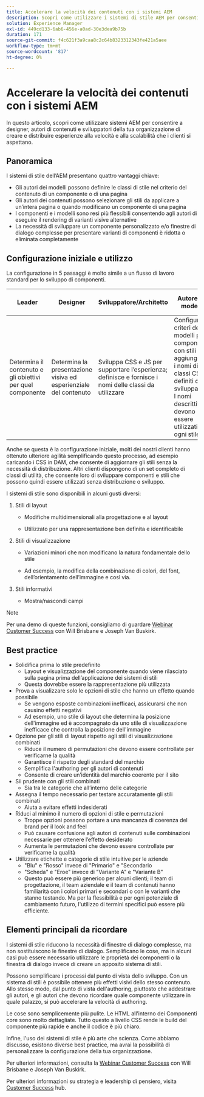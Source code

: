 ```yaml
---
title: Accelerare la velocità dei contenuti con i sistemi AEM
description: Scopri come utilizzare i sistemi di stile AEM per consentire a designer, autori di contenuti e sviluppatori della tua organizzazione di creare e distribuire esperienze alla velocità e alla scalabilità che i clienti si aspettano.
solution: Experience Manager
exl-id: 449cd133-6ab6-456e-a0ad-30e3dea9b75b
duration: 171
source-git-commit: f4c621f3a9caa8c2c64b8323312343fe421a5aee
workflow-type: tm+mt
source-wordcount: '817'
ht-degree: 0%

---
```


# Accelerare la velocità dei contenuti con i sistemi AEM

In questo articolo, scopri come utilizzare sistemi AEM per consentire a designer, autori di contenuti e sviluppatori della tua organizzazione di creare e distribuire esperienze alla velocità e alla scalabilità che i clienti si aspettano.

## Panoramica

I sistemi di stile dell’AEM presentano quattro vantaggi chiave:

* Gli autori dei modelli possono definire le classi di stile nel criterio del contenuto di un componente o di una pagina
* Gli autori dei contenuti possono selezionare gli stili da applicare a un’intera pagina o quando modificano un componente di una pagina
* I componenti e i modelli sono resi più flessibili consentendo agli autori di eseguire il rendering di varianti visive alternative
* La necessità di sviluppare un componente personalizzato e/o finestre di dialogo complesse per presentare varianti di componenti è ridotta o eliminata completamente

## Configurazione iniziale e utilizzo

La configurazione in 5 passaggi è molto simile a un flusso di lavoro standard per lo sviluppo di componenti.

| **Leader** | **Designer** | **Sviluppatore/Architetto** | **Autore del modello** | **Autore del contenuto** |
| --- | --- | --- | --- | --- |
| Determina il contenuto e gli obiettivi per quel componente | Determina la presentazione visiva ed esperienziale del contenuto | Sviluppa CSS e JS per supportare l’esperienza; definisce e fornisce i nomi delle classi da utilizzare | Configura i criteri dei modelli per i componenti con stili aggiungendo i nomi di classi CSS definiti dagli sviluppatori. I nomi descrittivi devono essere utilizzati per ogni stile. | Durante la creazione di pagine, applica gli stili necessari per ottenere l’aspetto desiderato |

Anche se questa è la configurazione iniziale, molti dei nostri clienti hanno ottenuto ulteriore agilità semplificando questo processo, ad esempio caricando i CSS in DAM, che consente di aggiornare gli stili senza la necessità di distribuzione. Altri clienti dispongono di un set completo di classi di utilità, che consente loro di sviluppare componenti e stili che possono quindi essere utilizzati senza distribuzione o sviluppo.

I sistemi di stile sono disponibili in alcuni gusti diversi:

1. Stili di layout

   * Modifiche multidimensionali alla progettazione e al layout

   * Utilizzato per una rappresentazione ben definita e identificabile

1. Stili di visualizzazione
   * Variazioni minori che non modificano la natura fondamentale dello stile

   * Ad esempio, la modifica della combinazione di colori, del font, dell’orientamento dell’immagine e così via.

1. Stili informativi

   * Mostra/nascondi campi

>[!NOTE]
>
>Per una demo di queste funzioni, consigliamo di guardare [Webinar Customer Success](https://adobecustomersuccess.adobeconnect.com/pob610c9mffjmp4/) con Will Brisbane e Joseph Van Buskirk.

## Best practice

* Solidifica prima lo stile predefinito
   * Layout e visualizzazione del componente quando viene rilasciato sulla pagina prima dell’applicazione dei sistemi di stili
   * Questa dovrebbe essere la rappresentazione più utilizzata
* Prova a visualizzare solo le opzioni di stile che hanno un effetto quando possibile
   * Se vengono esposte combinazioni inefficaci, assicurarsi che non causino effetti negativi
   * Ad esempio, uno stile di layout che determina la posizione dell&#39;immagine ed è accompagnato da uno stile di visualizzazione inefficace che controlla la posizione dell&#39;immagine
* Opzione per gli stili di layout rispetto agli stili di visualizzazione combinati
   * Riduce il numero di permutazioni che devono essere controllate per verificarne la qualità
   * Garantisce il rispetto degli standard del marchio
   * Semplifica l&#39;authoring per gli autori di contenuti
   * Consente di creare un’identità del marchio coerente per il sito
* Sii prudente con gli stili combinati
   * Sia tra le categorie che all’interno delle categorie
* Assegna il tempo necessario per testare accuratamente gli stili combinati
   * Aiuta a evitare effetti indesiderati
* Riduci al minimo il numero di opzioni di stile e permutazioni
   * Troppe opzioni possono portare a una mancanza di coerenza del brand per il look and feel
   * Può causare confusione agli autori di contenuti sulle combinazioni necessarie per ottenere l’effetto desiderato
   * Aumenta le permutazioni che devono essere controllate per verificarne la qualità
* Utilizzare etichette e categorie di stile intuitive per le aziende
   * &quot;Blu&quot; e &quot;Rosso&quot; invece di &quot;Primario&quot; e &quot;Secondario
   * &quot;Scheda&quot; e &quot;Eroe&quot; invece di &quot;Variante A&quot; e &quot;Variante B&quot;
   * Questo può essere più generico per alcuni clienti; il team di progettazione, il team aziendale e il team di contenuti hanno familiarità con i colori primari e secondari o con le varianti che stanno testando. Ma per la flessibilità e per ogni potenziale di cambiamento futuro, l&#39;utilizzo di termini specifici può essere più efficiente.

## Elementi principali da ricordare

I sistemi di stile riducono la necessità di finestre di dialogo complesse, ma non sostituiscono le finestre di dialogo. Semplificano le cose, ma in alcuni casi può essere necessario utilizzare le proprietà dei componenti o la finestra di dialogo invece di creare un apposito sistema di stili.

Possono semplificare i processi dal punto di vista dello sviluppo. Con un sistema di stili è possibile ottenere più effetti visivi dello stesso contenuto. Allo stesso modo, dal punto di vista dell&#39;authoring, piuttosto che addestrare gli autori, e gli autori che devono ricordare quale componente utilizzare in quale palazzo, si può accelerare la velocità di authoring.

Le cose sono semplicemente più pulite. Le HTML all’interno dei Componenti core sono molto dettagliate. Tutto questo a livello CSS rende le build del componente più rapide e anche il codice è più chiaro.

Infine, l&#39;uso dei sistemi di stile è più arte che scienza. Come abbiamo discusso, esistono diverse best practice, ma avrai la possibilità di personalizzare la configurazione della tua organizzazione.

Per ulteriori informazioni, consulta la [Webinar Customer Success](https://adobecustomersuccess.adobeconnect.com/pob610c9mffjmp4/) con Will Brisbane e Joseph Van Buskirk.

Per ulteriori informazioni su strategia e leadership di pensiero, visita [Customer Success](https://experienceleague.adobe.com/docs/customer-success/customer-success/overview.html) hub.

